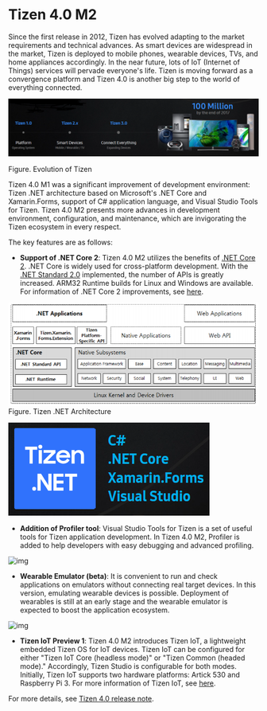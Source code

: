 # Tizen 4.0 M2
Since the first release in 2012, Tizen has evolved adapting to the market requirements and technical advances. As smart devices are widespread in the market, Tizen is deployed to mobile phones, wearable devices, TVs, and home appliances accordingly. In the near future, lots of IoT (Internet of Things) services will pervade everyone's life. Tizen is moving forward as a convergence platform and Tizen 4.0 is another big step to the world of everything connected.

![img](media/4.0_Tizen_Evolution.png)

Figure. Evolution of Tizen

Tizen 4.0 M1 was a significant improvement of development environment: Tizen .NET architecture based on Microsoft's .NET Core and Xamarin.Forms, support of C# application language, and Visual Studio Tools for Tizen. Tizen 4.0 M2 presents more advances in development environment, configuration, and maintenance, which are invigorating the Tizen ecosystem in every respect.

The key features are as follows:
* **Support of .NET Core 2**: Tizen 4.0 M2 utilizes the benefits of [.NET Core 2](https://github.com/dotnet/core/blob/master/release-notes/2.0/2.0.0.md). .NET Core is widely used for cross-platform development. With the [.NET Standard 2.0](https://docs.microsoft.com/en-us/dotnet/api/?view=netstandard-2.0) implemented, the number of APIs is greatly increased. ARM32 Runtime builds for Linux and Windows are available. For information of .NET Core 2 improvements, see [here](https://blogs.msdn.microsoft.com/dotnet/2017/08/14/announcing-net-core-2-0/).

![img](media/4.0_TizenArch.png)
Figure. Tizen .NET Architecture
 
![img](media/4.0_Tizen.NET.png)

* **Addition of Profiler tool**: Visual Studio Tools for Tizen is a set of useful tools for Tizen application development. In Tizen 4.0 M2, Profiler is added to help developers with easy debugging and advanced profiling. 

![img](media/profiler_screenshot.png)

* **Wearable Emulator (beta)**: It is convenient to run and check applications on emulators without connecting real target devices. In this version, emulating wearable devices is possible. Deployment of wearables is still at an early stage and the wearable emulator is expected to boost the application ecosystem.

![img](media/wearableEmulator_screenshot.png)

* **Tizen IoT Preview 1**: Tizen 4.0 M2 introduces Tizen IoT, a lightweight embedded Tizen OS for IoT devices. Tizen IoT can be configured for either "Tizen IoT Core (headless mode)" or "Tizen Common (headed mode)." Accordingly, Tizen Studio is configurable for both modes. Initially, Tizen IoT supports two hardware platforms: Artick 530 and Raspberry Pi 3. For more information of Tizen IoT, see [here]().


For more details, see [Tizen 4.0 release note]().
